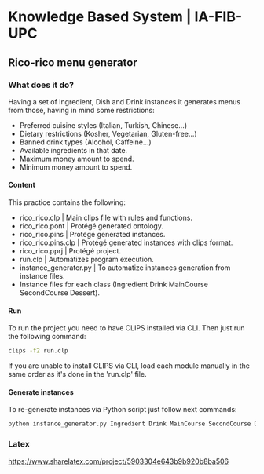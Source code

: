 # Knowledge Based System | IA-FIB-UPC
## Rico-rico menu generator

### What does it do?
Having a set of Ingredient, Dish and Drink instances it generates menus from those, having in mind some restrictions:

 * Preferred cuisine styles (Italian, Turkish, Chinese...)
 * Dietary restrictions (Kosher, Vegetarian, Gluten-free...)
 * Banned drink types (Alcohol, Caffeine...)
 * Available ingredients in that date.
 * Maximum money amount to spend.
 * Minimum money amount to spend.

#### Content
This practice contains the following:

 * rico_rico.clp | Main clips file with rules and functions.
 * rico_rico.pont | Protégé generated ontology.
 * rico_rico.pins | Protégé generated instances.
 * rico_rico.pins.clp | Protégé generated instances with clips format.
 * rico_rico.pprj | Protégé project.
 * run.clp | Automatizes program execution.
 * instance_generator.py | To automatize instances generation from instance files.
 * Instance files for each class (Ingredient Drink MainCourse SecondCourse Dessert).

#### Run
To run the project you need to have CLIPS installed via CLI. Then just run the following command:

```bash
clips -f2 run.clp
```
If you are unable to install CLIPS via CLI, load each module manually in the same order as it's done in the 'run.clp' file.

#### Generate instances
To re-generate instances via Python script just follow next commands:

```bash
python instance_generator.py Ingredient Drink MainCourse SecondCourse Dessert
```

### Latex
https://www.sharelatex.com/project/5903304e643b9b920b8ba506
